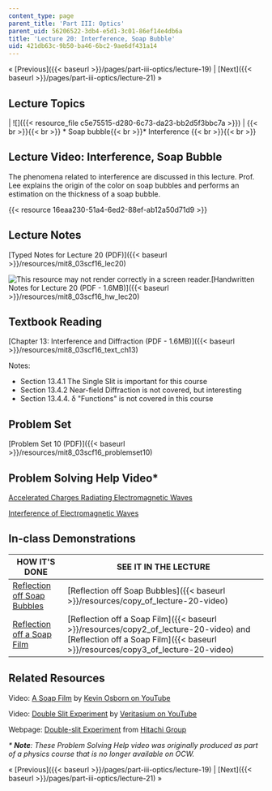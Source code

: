 ```yaml
---
content_type: page
parent_title: 'Part III: Optics'
parent_uid: 56206522-3db4-e5d1-3c01-86ef14e4db6a
title: 'Lecture 20: Interference, Soap Bubble'
uid: 421db63c-9b50-ba46-6bc2-9ae6df431a14
---
```


« [Previous]({{< baseurl >}}/pages/part-iii-optics/lecture-19) | [Next]({{< baseurl >}}/pages/part-iii-optics/lecture-21) »

Lecture Topics
--------------

| ![]({{< resource_file c5e75515-d280-6c73-da23-bb2d5f3bbc7a >}}) |  {{< br >}}{{< br >}} *   Soap bubble{{< br >}}*   Interference {{< br >}}{{< br >}}  

Lecture Video: Interference, Soap Bubble
----------------------------------------

The phenomena related to interference are discussed in this lecture. Prof. Lee explains the origin of the color on soap bubbles and performs an estimation on the thickness of a soap bubble.

{{< resource 16eaa230-51a4-6ed2-88ef-ab12a50d71d9 >}}

Lecture Notes
-------------

[Typed Notes for Lecture 20 (PDF)]({{< baseurl >}}/resources/mit8_03scf16_lec20)

![This resource may not render correctly in a screen reader.](/images/inacessible.gif)[Handwritten Notes for Lecture 20 (PDF - 1.6MB)]({{< baseurl >}}/resources/mit8_03scf16_hw_lec20)

Textbook Reading
----------------

[Chapter 13: Interference and Diffraction (PDF - 1.6MB)]({{< baseurl >}}/resources/mit8_03scf16_text_ch13)

Notes:

*   Section 13.4.1 The Single Slit is important for this course
*   Section 13.4.2 Near-field Diffraction is not covered, but interesting
*   Section 13.4.4. δ "Functions" is not covered in this course

Problem Set
-----------

[Problem Set 10 (PDF)]({{< baseurl >}}/resources/mit8_03scf16_problemset10)

Problem Solving Help Video\*
----------------------------

[Accelerated Charges Radiating Electromagnetic Waves](/courses/res-8-005-vibrations-and-waves-problem-solving-fall-2012/pages/problem-solving-videos/accelerated-charges-radiating-electromagnetic-waves-1)

[Interference of Electromagnetic Waves](/courses/res-8-005-vibrations-and-waves-problem-solving-fall-2012/pages/problem-solving-videos/interference-of-electromagnetic-waves-1)

In-class Demonstrations
-----------------------

| HOW IT'S DONE | SEE IT IN THE LECTURE |
| --- | --- |
| [Reflection off Soap Bubbles](http://tsgphysics.mit.edu/front/?page=demo.php&letnum=P%207&show=0) | [Reflection off Soap Bubbles]({{< baseurl >}}/resources/copy_of_lecture-20-video) |
| [Reflection off a Soap Film](http://tsgphysics.mit.edu/front/?page=demo.php&letnum=P%208&show=0) | [Reflection off a Soap Film]({{< baseurl >}}/resources/copy2_of_lecture-20-video) and [Reflection off a Soap Film]({{< baseurl >}}/resources/copy3_of_lecture-20-video) 

Related Resources
-----------------

Video: [A Soap Film](https://www.youtube.com/watch?v=2CZUhW73YX8) by [Kevin Osborn on YouTube](https://www.youtube.com/channel/UCbYWDju-4RCtlCMK4mj9euQ)

Video: [Double Slit Experiment](https://www.youtube.com/watch?v=Iuv6hY6zsd0) by [Veritasium on YouTube](https://www.youtube.com/channel/UCHnyfMqiRRG1u-2MsSQLbXA)

Webpage: [Double-slit Experiment](http://www.hitachi.com/rd/portal/highlight/quantum/index.html#anc04) from [Hitachi Group](http://www.hitachi.com/)

_\* **Note**: These Problem Solving Help video was originally produced as part of a physics course that is no longer available on OCW._

« [Previous]({{< baseurl >}}/pages/part-iii-optics/lecture-19) | [Next]({{< baseurl >}}/pages/part-iii-optics/lecture-21) »